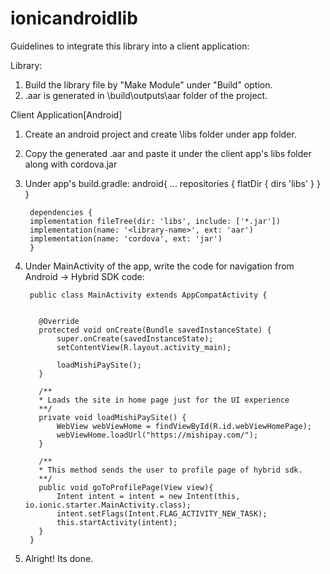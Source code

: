 # ionicandroidlib

Guidelines to integrate this library into a client application:

Library:
1. Build the library file by "Make Module" under "Build" option.
2. .aar is generated in \build\outputs\aar folder of the project.


Client Application[Android]
1. Create an android project and create \libs folder under app folder.
2. Copy the generated .aar and paste it under the client app's libs folder along with cordova.jar
3. Under app's build.gradle:
          android{
          ...
           repositories {
           flatDir {
            dirs 'libs'
           }
          }
         } 
      
        dependencies {
        implementation fileTree(dir: 'libs', include: ['*.jar'])
        implementation(name: '<library-name>', ext: 'aar')
        implementation(name: 'cordova', ext: 'jar')
        }
4. Under MainActivity of the app, write the code for navigation from Android -> Hybrid SDK code:
  
        public class MainActivity extends AppCompatActivity {


          @Override
          protected void onCreate(Bundle savedInstanceState) {
              super.onCreate(savedInstanceState);
              setContentView(R.layout.activity_main);

              loadMishiPaySite();
          }

          /**
          * Loads the site in home page just for the UI experience
          **/
          private void loadMishiPaySite() {
              WebView webViewHome = findViewById(R.id.webViewHomePage);
              webViewHome.loadUrl("https://mishipay.com/");
          }

          /**
          * This method sends the user to profile page of hybrid sdk.
          **/
          public void goToProfilePage(View view){
              Intent intent = intent = new Intent(this, io.ionic.starter.MainActivity.class);
              intent.setFlags(Intent.FLAG_ACTIVITY_NEW_TASK);
              this.startActivity(intent);
          }
        }
5. Alright! Its done.      
      
